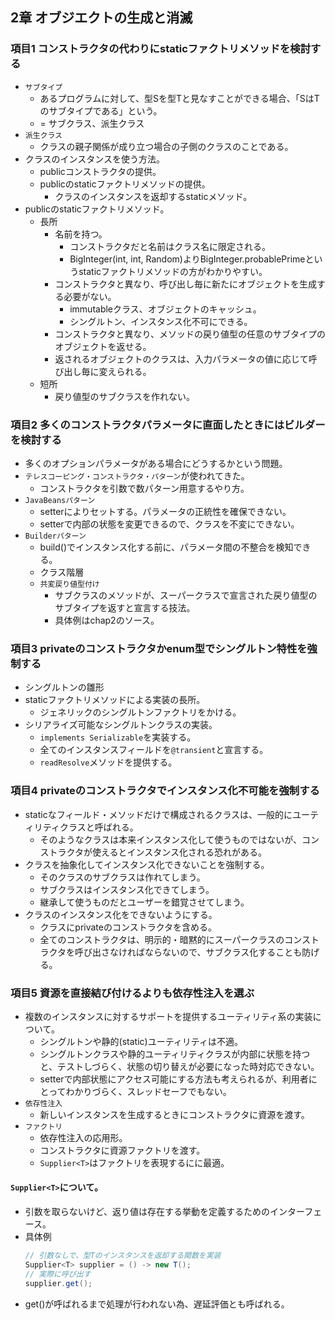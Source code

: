 ## 2章 オブジエクトの生成と消滅
### 項目1 コンストラクタの代わりにstaticファクトリメソッドを検討する
* `サブタイプ`
  * あるプログラムに対して、型Sを型Tと見なすことができる場合、「SはTのサブタイプである」という。
  * = サブクラス、派生クラス
* `派生クラス`
  * クラスの親子関係が成り立つ場合の子側のクラスのことである。
* クラスのインスタンスを使う方法。
  * publicコンストラクタの提供。
  * publicのstaticファクトリメソッドの提供。
    * クラスのインスタンスを返却するstaticメソッド。
* publicのstaticファクトリメソッド。
  * 長所
    * 名前を持つ。
      * コンストラクタだと名前はクラス名に限定される。
      * BigInteger(int, int, Random)よりBigInteger.probablePrimeというstaticファクトリメソッドの方がわかりやすい。
    * コンストラクタと異なり、呼び出し毎に新たにオブジェクトを生成する必要がない。
      * immutableクラス、オブジェクトのキャッシュ。
      * シングルトン、インスタンス化不可にできる。
    * コンストラクタと異なり、メソッドの戻り値型の任意のサブタイプのオブジェクトを返せる。
    * 返されるオブジェクトのクラスは、入力パラメータの値に応じて呼び出し毎に変えられる。
  * 短所
    * 戻り値型のサブクラスを作れない。
    
### 項目2 多くのコンストラクタパラメータに直面したときにはビルダーを検討する
* 多くのオプションパラメータがある場合にどうするかという問題。
* `テレスコーピング・コンストラクタ・パターン`が使われてきた。
  * コンストラクタを引数で数パターン用意するやり方。
* `JavaBeansパターン`
  * setterによりセットする。パラメータの正統性を確保できない。
  * setterで内部の状態を変更できるので、クラスを不変にできない。
* `Builderパターン`
  * build()でインスタンス化する前に、パラメータ間の不整合を検知できる。
  * クラス階層
  * `共変戻り値型付け`
    * サブクラスのメソッドが、スーパークラスで宣言された戻り値型のサブタイプを返すと宣言する技法。
    * 具体例はchap2のソース。
    
### 項目3 privateのコンストラクタかenum型でシングルトン特性を強制する
* シングルトンの雛形
* staticファクトリメソッドによる実装の長所。
  * ジェネリックのシングルトンファクトリをかける。
* シリアライズ可能なシングルトンクラスの実装。
  * `implements Serializable`を実装する。
  * 全てのインスタンスフィールドを`@transient`と宣言する。
  * `readResolve`メソッドを提供する。

### 項目4 privateのコンストラクタでインスタンス化不可能を強制する
* staticなフィールド・メソッドだけで構成されるクラスは、一般的にユーティリティクラスと呼ばれる。
  * そのようなクラスは本来インスタンス化して使うものではないが、コンストラクタが使えるとインスタンス化される恐れがある。
* クラスを抽象化してインスタンス化できないことを強制する。
  * そのクラスのサブクラスは作れてしまう。
  * サブクラスはインスタンス化できてしまう。
  * 継承して使うものだとユーザーを錯覚させてしまう。
* クラスのインスタンス化をできないようにする。
  * クラスにprivateのコンストラクタを含める。
  * 全てのコンストラクタは、明示的・暗黙的にスーパークラスのコンストラクタを呼び出さなければならないので、サブクラス化することも防げる。
  
### 項目5 資源を直接結び付けるよりも依存性注入を選ぶ
* 複数のインスタンスに対するサポートを提供するユーティリティ系の実装について。
  * シングルトンや静的(static)ユーティリティは不適。
  * シングルトンクラスや静的ユーティリティクラスが内部に状態を持つと、テストしづらく、状態の切り替えが必要になった時対応できない。
  * setterで内部状態にアクセス可能にする方法も考えられるが、利用者にとってわかりづらく、スレッドセーフでもない。
* `依存性注入`
  * 新しいインスタンスを生成するときにコンストラクタに資源を渡す。
* `ファクトリ`
  * 依存性注入の応用形。
  * コンストラクタに資源ファクトリを渡す。
  * `Supplier<T>`はファクトリを表現するにに最適。
#### `Supplier<T>`について。
* 引数を取らないけど、返り値は存在する挙動を定義するためのインターフェース。
* 具体例
    ```java
    // 引数なしで、型Tのインスタンスを返却する関数を実装
    Supplier<T> supplier = () -> new T();
    // 実際に呼び出す
    supplier.get();
    ```
* get()が呼ばれるまで処理が行われない為、遅延評価とも呼ばれる。